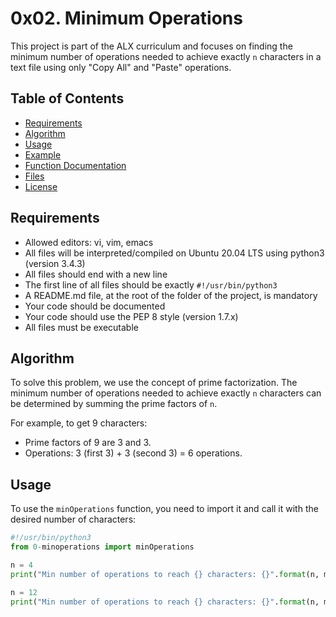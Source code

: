 # 0x02. Minimum Operations

This project is part of the ALX curriculum and focuses on finding the minimum number of operations needed to achieve exactly `n` characters in a text file using only "Copy All" and "Paste" operations.

## Table of Contents
- [Requirements](#requirements)
- [Algorithm](#algorithm)
- [Usage](#usage)
- [Example](#example)
- [Function Documentation](#function-documentation)
- [Files](#files)
- [License](#license)

## Requirements

- Allowed editors: vi, vim, emacs
- All files will be interpreted/compiled on Ubuntu 20.04 LTS using python3 (version 3.4.3)
- All files should end with a new line
- The first line of all files should be exactly `#!/usr/bin/python3`
- A README.md file, at the root of the folder of the project, is mandatory
- Your code should be documented
- Your code should use the PEP 8 style (version 1.7.x)
- All files must be executable

## Algorithm

To solve this problem, we use the concept of prime factorization. The minimum number of operations needed to achieve exactly `n` characters can be determined by summing the prime factors of `n`.

For example, to get 9 characters:
- Prime factors of 9 are 3 and 3.
- Operations: 3 (first 3) + 3 (second 3) = 6 operations.

## Usage

To use the `minOperations` function, you need to import it and call it with the desired number of characters:

```python
#!/usr/bin/python3
from 0-minoperations import minOperations

n = 4
print("Min number of operations to reach {} characters: {}".format(n, minOperations(n)))

n = 12
print("Min number of operations to reach {} characters: {}".format(n, minOperations(n)))

